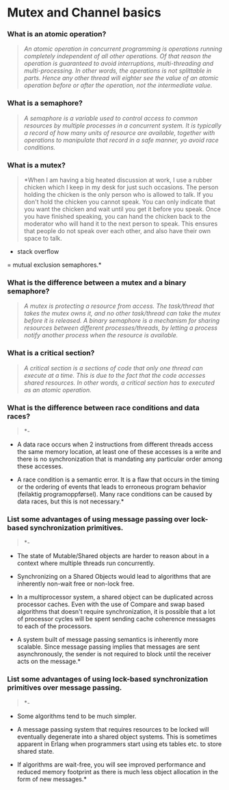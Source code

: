 # Mutex and Channel basics

### What is an atomic operation?
> *An atomic operation in concurrent programming is operations running completely independent of all other operations. Of that reason the operation is guaranteed to avoid interruptions, multi-threading and multi-processing. In other words, the operations is not splittable in parts. Hence any other thread will eighter see the value of an atomic operation before or after the operation, not the intermediate value.*

### What is a semaphore?
> *A semaphore is a variable used to control access to common resources by multiple processes in a concurrent system. It is typically a record of how many units of resource are available, together with operations to manipulate that record in a safe manner, yo avoid race conditions.*

### What is a mutex?
> *When I am having a big heated discussion at work, I use a rubber chicken which I keep in my desk for just such occasions. The person holding the chicken is the only person who is allowed to talk. If you don't hold the chicken you cannot speak. You can only indicate that you want the chicken and wait until you get it before you speak. Once you have finished speaking, you can hand the chicken back to the moderator who will hand it to the next person to speak. This ensures that people do not speak over each other, and also have their own space to talk.
- stack overflow

= mutual exclusion semaphores.*

### What is the difference between a mutex and a binary semaphore?
> *A mutex is protecting a resource from access. The task/thread that takes the mutex owns it, and no other task/thread can take the mutex before it is released. A binary semaphore is a mechanism for sharing resources between different processes/threads, by letting a process notify another process when the resource is available.*

### What is a critical section?
> *A critical section is a sections of code that only one thread can execute at a time. This is due to the fact that the code accesses shared resources. In other words, a critical section has to executed as an atomic operation.*

### What is the difference between race conditions and data races?
 > *-
 - A data race occurs when 2 instructions from different threads access the same memory location, at least one of these accesses is a write and there is no synchronization that is mandating any particular order among these accesses.

- A race condition is a semantic error. It is a flaw that occurs in the timing or the ordering of events that leads to erroneous program behavior (feilaktig programoppførsel). Many race conditions can be caused by data races, but this is not necessary.*

### List some advantages of using message passing over lock-based synchronization primitives.
> *-
- The state of Mutable/Shared objects are harder to reason about in a context where multiple threads run
concurrently.

- Synchronizing on a Shared Objects would lead to algorithms that are inherently non-wait free or non-lock free.

- In a multiprocessor system, a shared object can be duplicated across processor caches. Even with the use of Compare and swap based algorithms that doesn't require synchronization, it is possible that a lot of processor cycles will be spent sending cache coherence messages to each of the processors.

- A system built of message passing semantics is inherently more scalable. Since message passing implies that messages are sent asynchronously, the sender is not required to block until the receiver acts on the message.*

### List some advantages of using lock-based synchronization primitives over message passing.
> *-
- Some algorithms tend to be much simpler.

- A message passing system that requires resources to be locked will eventually degenerate into a shared object systems. This is sometimes apparent in Erlang when programmers start using ets tables etc. to store shared state.

- If algorithms are wait-free, you will see improved performance and reduced memory footprint as there is much less object allocation in the form of new messages.*
